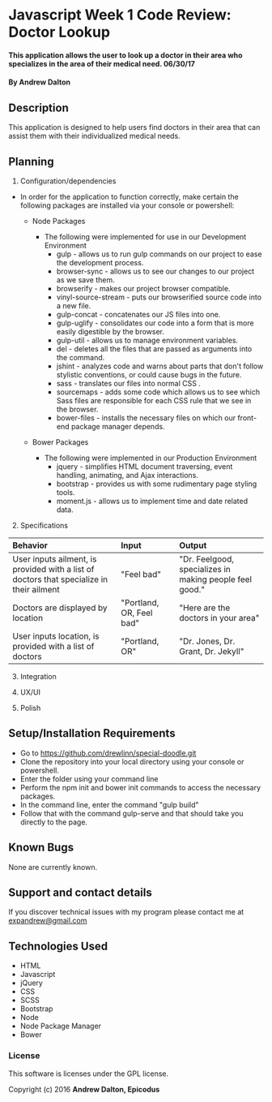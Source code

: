 # Javascript Week 1 Code Review: Doctor Lookup

#### This application allows the user to look up a doctor in their area who specializes in the area of their medical need. 06/30/17

#### By **Andrew Dalton**

## Description

This application is designed to help users find doctors in their area that can assist them with their individualized medical needs.

## Planning

1. Configuration/dependencies
  * In order for the application to function correctly, make certain the following packages are installed via your console or powershell:

    * Node Packages
      * The following were implemented for use in our Development Environment
        * gulp - allows us to run gulp commands on our project to ease the development process.
        * browser-sync - allows us to see our changes to our project as we save them.
        * browserify - makes our project browser compatible.
        * vinyl-source-stream - puts our browserified source code into a new file.
        * gulp-concat - concatenates our JS files into one.
        * gulp-uglify - consolidates our code into a form that is more easily digestible by the browser.
        * gulp-util - allows us to manage environment variables.
        * del - deletes all the files that are passed as arguments into the command.
        * jshint - analyzes code and warns about parts that don't follow stylistic conventions, or could cause bugs in the future.
        * sass - translates our files into normal CSS .
        * sourcemaps - adds some code which allows us to see which Sass files are responsible for each CSS rule that we see in the browser.
        * bower-files - installs the necessary files on which our front-end package manager depends.

    * Bower Packages
      * The following were implemented in our Production Environment
        * jquery - simplifies HTML document traversing, event handling, animating, and Ajax interactions.
        * bootstrap - provides us with some rudimentary page styling tools.
        * moment.js - allows us to implement time and date related data.

  2. Specifications

| Behavior | Input | Output |
| :------- | :---- | :------|
| User inputs ailment, is provided with a list of doctors that specialize in their ailment | "Feel bad" | "Dr. Feelgood, specializes in making people feel good." |
| Doctors are displayed by location | "Portland, OR, Feel bad" | "Here are the doctors in your area" |
| User inputs location, is provided with a list of doctors | "Portland, OR" | "Dr. Jones, Dr. Grant, Dr. Jekyll" |

3. Integration


4. UX/UI


5. Polish


## Setup/Installation Requirements

* Go to https://github.com/drewlinn/special-doodle.git
* Clone the repository into your local directory using your console or powershell.
* Enter the folder using your command line
* Perform the npm init and bower init commands to access the necessary packages.
* In the command line, enter the command "gulp build"
* Follow that with the command gulp-serve and that should take you directly to the page.

## Known Bugs

None are currently known.

## Support and contact details

If you discover technical issues with my program please contact me at expandrew@gmail.com

## Technologies Used

* HTML
* Javascript
* jQuery
* CSS
* SCSS
* Bootstrap
* Node
* Node Package Manager
* Bower

### License

This software is licenses under the GPL license.

Copyright (c) 2016 **Andrew Dalton, Epicodus**

